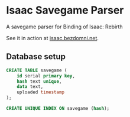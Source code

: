 Isaac Savegame Parser
=====================

A savegame parser for Binding of Isaac: Rebirth

See it in action at [isaac.bezdomni.net](http://isaac.bezdomni.net/).

Database setup
--------------

```sql
CREATE TABLE savegame (
    id serial primary key,
    hash text unique,
    data text,
    uploaded timestamp
);

CREATE UNIQUE INDEX ON savegame (hash);
```


